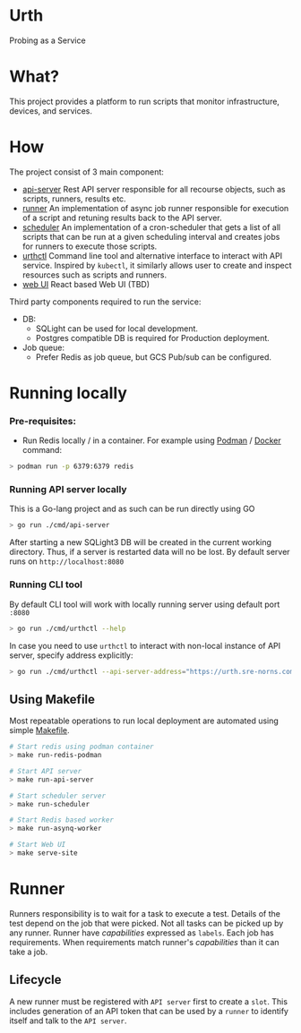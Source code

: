 # Urth
Probing as a Service

# What?
This project provides a platform to run scripts that monitor infrastructure, devices, and services.

# How
The project consist of 3 main component:
- [api-server](./cmd/api-server/README.md) Rest API server responsible for all recourse objects, such as scripts, runners, results etc.
- [runner](./cmd/red-runner) An implementation of async job runner responsible for execution of a script and retuning results back to the API server.
- [scheduler](./cmd/red-scheduler) An implementation of a cron-scheduler that gets a list of all scripts that can be run at a given scheduling interval and creates jobs for runners to execute those scripts.
- [urthctl](./cmd/urthctl/README.md) Command line tool and alternative interface to interact with API service. Inspired by `kubectl`, it similarly allows user to create and inspect resources such as scripts and runners.
- [web UI](./website/README.md) React based Web UI (TBD)

Third party components required to run the service:
- DB:
  - SQLight can be used for local development.
  - Postgres compatible DB is required for Production deployment.
- Job queue:
  - Prefer Redis as job queue, but GCS Pub/sub can be configured.

# Running locally
### Pre-requisites:
- Run Redis locally / in a container. For example using [Podman](https://podman.io/) / [Docker](https://www.docker.com) command:
```bash
> podman run -p 6379:6379 redis
```

### Running API server locally
This is a Go-lang project and as such can be run directly using GO
```bash
> go run ./cmd/api-server
```
After starting a new SQLight3 DB will be created in the current working directory. Thus, if a server is restarted data will no be lost.
By default server runs on `http://localhost:8080`


### Running CLI tool 
By default CLI tool will work with locally running server using default port `:8080`
```bash
> go run ./cmd/urthctl --help
```

In case you need to use `urthctl` to interact with non-local instance of API server, specify address explicitly:
```bash
> go run ./cmd/urthctl --api-server-address="https://urth.sre-norns.com" ... 
```

## Using Makefile
Most repeatable operations to run local deployment are automated using simple [Makefile](./Makefile).

```bash
# Start redis using podman container
> make run-redis-podman

# Start API server
> make run-api-server

# Start scheduler server
> make run-scheduler

# Start Redis based worker
> make run-asynq-worker

# Start Web UI
> make serve-site
```


# Runner
Runners responsibility is to wait for a task to execute a test. Details of the test depend on the job that were picked.
Not all tasks can be picked up by any runner. Runner have _capabilities_ expressed as `labels`. Each job has requirements.
When requirements match runner's _capabilities_ than it can take a job.

## Lifecycle
A new runner must be registered with `API server` first to create a `slot`. This includes generation of an API token that can be used by a `runner` to 
identify itself and talk to the `API server`.
